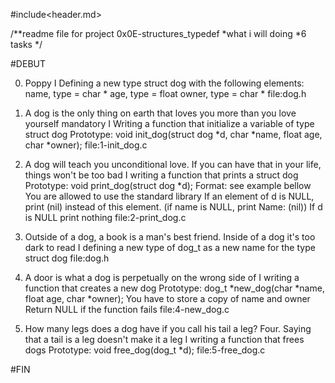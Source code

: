 #include<header.md>

/**readme file for project 0x0E-structures_typedef
*what i will doing
*6 tasks
*/

#DEBUT

0. Poppy
I Defining a new type struct dog with the following elements:
name, type = char *
age, type = float
owner, type = char *
file:dog.h

1. A dog is the only thing on earth that loves you more than you love yourself
mandatory
I Writing a function that initialize a variable of type struct dog
Prototype: void init_dog(struct dog *d, char *name, float age, char *owner);
file:1-init_dog.c

2. A dog will teach you unconditional love. If you can have that in your life, things won't be too bad
I writing a function that prints a struct dog
Prototype: void print_dog(struct dog *d);
Format: see example bellow
You are allowed to use the standard library
If an element of d is NULL, print (nil) instead of this element. (if name is NULL, print Name: (nil))
If d is NULL print nothing
file:2-print_dog.c

3. Outside of a dog, a book is a man's best friend. Inside of a dog it's too dark to read
I defining a new type of dog_t as a new name for the type struct dog
file:dog.h

4. A door is what a dog is perpetually on the wrong side of
I writing a function that creates a new dog
Prototype: dog_t *new_dog(char *name, float age, char *owner);
You have to store a copy of name and owner
Return NULL if the function fails
file:4-new_dog.c

5. How many legs does a dog have if you call his tail a leg? Four. Saying that a tail is a leg doesn't make it a leg
I writing a function that frees dogs
Prototype: void free_dog(dog_t *d);
file:5-free_dog.c


#FIN
